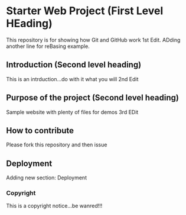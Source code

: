 # Starter Web Project (First Level HEading)

This repository is for showing how Git and GitHub work
1st Edit.
ADding another line for reBasing example.

## Introduction (Second level heading)

This is an intrduction...do with it what you will
2nd Edit

## Purpose of the project (Second level heading)

Sample website with plenty of files for demos
3rd EDit

## How to contribute

Please fork this repository and then issue

## Deployment

Adding new section: Deployment

### Copyright
This is a copyright notice...be wanred!!!